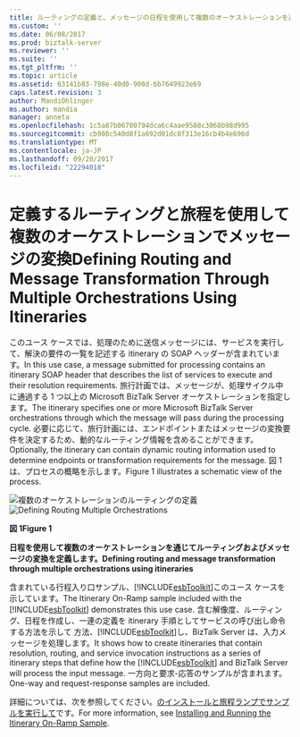 ```yaml
---
title: ルーティングの定義と、メッセージの日程を使用して複数のオーケストレーションを通じて変換 |Microsoft ドキュメント
ms.custom: ''
ms.date: 06/08/2017
ms.prod: biztalk-server
ms.reviewer: ''
ms.suite: ''
ms.tgt_pltfrm: ''
ms.topic: article
ms.assetid: 63141b83-798e-40d0-908d-6b7649923e69
caps.latest.revision: 3
author: MandiOhlinger
ms.author: mandia
manager: anneta
ms.openlocfilehash: 1c5a87b06700794dca6c4aae9588c3068b98d995
ms.sourcegitcommit: cb908c540d8f1a692d01dc8f313e16cb4b4e696d
ms.translationtype: MT
ms.contentlocale: ja-JP
ms.lasthandoff: 09/20/2017
ms.locfileid: "22294018"
---
```

# <a name="defining-routing-and-message-transformation-through-multiple-orchestrations-using-itineraries"></a><span data-ttu-id="be5c0-102">定義するルーティングと旅程を使用して複数のオーケストレーションでメッセージの変換</span><span class="sxs-lookup"><span data-stu-id="be5c0-102">Defining Routing and Message Transformation Through Multiple Orchestrations Using Itineraries</span></span>
<span data-ttu-id="be5c0-103">このユース ケースでは、処理のために送信メッセージには、サービスを実行して、解決の要件の一覧を記述する itinerary の SOAP ヘッダーが含まれています。</span><span class="sxs-lookup"><span data-stu-id="be5c0-103">In this use case, a message submitted for processing contains an itinerary SOAP header that describes the list of services to execute and their resolution requirements.</span></span> <span data-ttu-id="be5c0-104">旅行計画では、メッセージが、処理サイクル中に通過する 1 つ以上の Microsoft BizTalk Server オーケストレーションを指定します。</span><span class="sxs-lookup"><span data-stu-id="be5c0-104">The itinerary specifies one or more Microsoft BizTalk Server orchestrations through which the message will pass during the processing cycle.</span></span> <span data-ttu-id="be5c0-105">必要に応じて、旅行計画には、エンドポイントまたはメッセージの変換要件を決定するため、動的なルーティング情報を含めることができます。</span><span class="sxs-lookup"><span data-stu-id="be5c0-105">Optionally, the itinerary can contain dynamic routing information used to determine endpoints or transformation requirements for the message.</span></span> <span data-ttu-id="be5c0-106">図 1 は、プロセスの概略を示します。</span><span class="sxs-lookup"><span data-stu-id="be5c0-106">Figure 1 illustrates a schematic view of the process.</span></span>  
  
 <span data-ttu-id="be5c0-107">![複数のオーケストレーションのルーティングの定義](../esb-toolkit/media/ch3-definingroutingmultipleorchestrations.gif "Ch3 DefiningRoutingMultipleOrchestrations")</span><span class="sxs-lookup"><span data-stu-id="be5c0-107">![Defining Routing Multiple Orchestrations](../esb-toolkit/media/ch3-definingroutingmultipleorchestrations.gif "Ch3-DefiningRoutingMultipleOrchestrations")</span></span>  
  
 <span data-ttu-id="be5c0-108">**図 1**</span><span class="sxs-lookup"><span data-stu-id="be5c0-108">**Figure 1**</span></span>  
  
 <span data-ttu-id="be5c0-109">**日程を使用して複数のオーケストレーションを通じてルーティングおよびメッセージの変換を定義します。**</span><span class="sxs-lookup"><span data-stu-id="be5c0-109">**Defining routing and message transformation through multiple orchestrations using itineraries**</span></span>  
  
 <span data-ttu-id="be5c0-110">含まれている行程入り口サンプル、[!INCLUDE[esbToolkit](../includes/esbtoolkit-md.md)]このユース ケースを示しています。</span><span class="sxs-lookup"><span data-stu-id="be5c0-110">The Itinerary On-Ramp sample included with the [!INCLUDE[esbToolkit](../includes/esbtoolkit-md.md)] demonstrates this use case.</span></span> <span data-ttu-id="be5c0-111">含む解像度、ルーティング、日程を作成し、一連の定義を itinerary 手順としてサービスの呼び出し命令する方法を示して 方法、[!INCLUDE[esbToolkit](../includes/esbtoolkit-md.md)]し、BizTalk Server は、入力メッセージを処理します。</span><span class="sxs-lookup"><span data-stu-id="be5c0-111">It shows how to create itineraries that contain resolution, routing, and service invocation instructions as a series of itinerary steps that define how the [!INCLUDE[esbToolkit](../includes/esbtoolkit-md.md)] and BizTalk Server will process the input message.</span></span> <span data-ttu-id="be5c0-112">一方向と要求-応答のサンプルが含まれます。</span><span class="sxs-lookup"><span data-stu-id="be5c0-112">One-way and request-response samples are included.</span></span>  
  
 <span data-ttu-id="be5c0-113">詳細については、次を参照してください。[のインストールと旅程ランプでサンプルを実行して](../esb-toolkit/installing-and-running-the-itinerary-on-ramp-sample.md)です。</span><span class="sxs-lookup"><span data-stu-id="be5c0-113">For more information, see [Installing and Running the Itinerary On-Ramp Sample](../esb-toolkit/installing-and-running-the-itinerary-on-ramp-sample.md).</span></span>